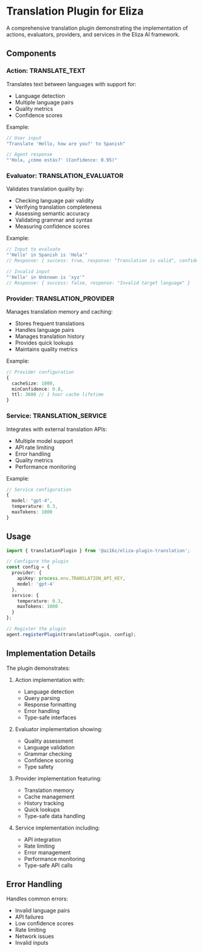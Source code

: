 # Translation Plugin for Eliza

A comprehensive translation plugin demonstrating the implementation of actions, evaluators, providers, and services in the Eliza AI framework.

## Components

### Action: TRANSLATE_TEXT
Translates text between languages with support for:
- Language detection
- Multiple language pairs
- Quality metrics
- Confidence scores

Example:
```typescript
// User input
"Translate 'Hello, how are you?' to Spanish"

// Agent response
"'Hola, ¿cómo estás?' (Confidence: 0.95)"
```

### Evaluator: TRANSLATION_EVALUATOR
Validates translation quality by:
- Checking language pair validity
- Verifying translation completeness
- Assessing semantic accuracy
- Validating grammar and syntax
- Measuring confidence scores

Example:
```typescript
// Input to evaluate
"'Hello' in Spanish is 'Hola'"
// Response: { success: true, response: "Translation is valid", confidence: 0.98 }

// Invalid input
"'Hello' in Unknown is 'xyz'"
// Response: { success: false, response: "Invalid target language" }
```

### Provider: TRANSLATION_PROVIDER
Manages translation memory and caching:
- Stores frequent translations
- Handles language pairs
- Manages translation history
- Provides quick lookups
- Maintains quality metrics

Example:
```typescript
// Provider configuration
{
  cacheSize: 1000,
  minConfidence: 0.8,
  ttl: 3600 // 1 hour cache lifetime
}
```

### Service: TRANSLATION_SERVICE
Integrates with external translation APIs:
- Multiple model support
- API rate limiting
- Error handling
- Quality metrics
- Performance monitoring

Example:
```typescript
// Service configuration
{
  model: "gpt-4",
  temperature: 0.3,
  maxTokens: 1000
}
```

## Usage

```typescript
import { translationPlugin } from '@ai16z/eliza-plugin-translation';

// Configure the plugin
const config = {
  provider: {
    apiKey: process.env.TRANSLATION_API_KEY,
    model: 'gpt-4'
  },
  service: {
    temperature: 0.3,
    maxTokens: 1000
  }
};

// Register the plugin
agent.registerPlugin(translationPlugin, config);
```

## Implementation Details

The plugin demonstrates:
1. Action implementation with:
   - Language detection
   - Query parsing
   - Response formatting
   - Error handling
   - Type-safe interfaces

2. Evaluator implementation showing:
   - Quality assessment
   - Language validation
   - Grammar checking
   - Confidence scoring
   - Type safety

3. Provider implementation featuring:
   - Translation memory
   - Cache management
   - History tracking
   - Quick lookups
   - Type-safe data handling

4. Service implementation including:
   - API integration
   - Rate limiting
   - Error management
   - Performance monitoring
   - Type-safe API calls

## Error Handling

Handles common errors:
- Invalid language pairs
- API failures
- Low confidence scores
- Rate limiting
- Network issues
- Invalid inputs

